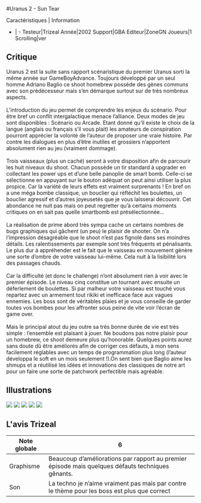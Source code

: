 #Uranus 2 - Sun Tear

Caractéristiques | Information
- | -
Testeur|Trizeal
Année|2002
Support|GBA
Editeur|ZoneGN
Joueurs|1
Scrolling|ver

## Critique
Uranus 2 est la suite sans rapport scénaristique du premier Uranus sorti la même année sur GameBoyAdvance. Toujours développé par un seul homme Adriano Baglio ce shoot homebrew possède des gènes communs avec son prédécesseur mais s’en démarque surtout sur de très nombreux aspects.<br/><br/>L’introduction du jeu permet de comprendre les enjeux du scénario. Pour être bref un conflit intergalactique menace l’alliance. Deux modes de jeu sont disponibles : Scénario ou Arcade. Etant donné qu’il existe le choix de la langue (anglais ou français s’il vous plait) les amateurs de conspiration pourront apprécier la volonté de l’auteur de proposer une vraie histoire. Par contre les dialogues en plus d’être inutiles et grossiers n’apportent absolument rien au jeu (vraiment dommage).<br/><br/>Trois vaisseaux (plus un caché) seront à votre disposition afin de parcourir les huit niveaux du shoot. Chacun possède un tir standard à upgrader en collectant les power ups et d’une belle panoplie de smart bomb. Celle-ci se sélectionne en appuyant sur le bouton adéquat on peut ainsi utiliser la plus propice. Car la variété de leurs effets est vraiment surprenants ! En bref on a une méga bombe classique, un bouclier qui réfléchit les boulettes, un bouclier agressif et d’autres joyeusetés que je vous laisserai découvrir. Cet abondance ne nuit pas mais on peut regretter qu’à certains moments critiques on en sait pas quelle smartbomb est présélectionnée…<br/><br/>La réalisation de prime abord très sympa cache un certains nombres de bugs graphiques qui gâchent (un peu) le plaisir de shooter. On n’a l’impression désagréable que le shoot n’est pas fignolé dans ses moindres détails. Les ralentissements par exemple sont très fréquents et pénalisants. Le plus dur à appréhender est le fait que le vaisseau en mouvement génère une sorte d’ombre de votre vaisseau lui-même. Cela nuit à la lisibilité lors des passages chauds.<br/><br/>Car la difficulté (et donc le challenge) n’ont absolument rien à voir avec le premier épisode. Le niveau cinq constitue un tournant avec ensuite un déferlement de boulettes. Si par malheur votre vaisseau est touché vous repartez avec un armement tout rikiki et inefficace face aux vagues ennemies. Les boss sont de véritables plaies et je vous conseille de garder toutes vos bombes pour les affronter sous peine de vite voir l’écran de game over.<br/><br/>Mais le principal atout du jeu outre sa très bonne durée de vie est très simple : l’ensemble est plaisant à jouer. Ne boudons pas notre plaisir pour un homebrew, ce shoot demeure plus qu’honorable. Quelques points aurez sans doute dû être améliorés afin de corriger ces défauts, à mon sens facilement réglables avec un temps de programmation plus long (l’auteur développa le soft en un mois seulement !).On sent bien que Baglio aime les shmups et a réutilisé les idées et innovations des classiques de notre art pour un faire une sorte de patchwork perfectible mais agréable.

## Illustrations
![](http://www.shmup.com/images/thumbs/img_fiche_1_1345.png)
![](http://www.shmup.com/images/thumbs/img_fiche_2_1345.png)
![](http://www.shmup.com/images/thumbs/img_fiche_3_1345.png)
![](http://www.shmup.com/images/thumbs/img_fiche_4_1345.png)
![](http://www.shmup.com/images/thumbs/)

## L'avis Trizeal
Note globale|6
-|-
Graphisme|Beaucoup d’améliorations par rapport au premier épisode mais quelques défauts techniques gênants.
Son|La techno je n’aime vraiment pas mais par contre le thème pour les boss est plus que correct
